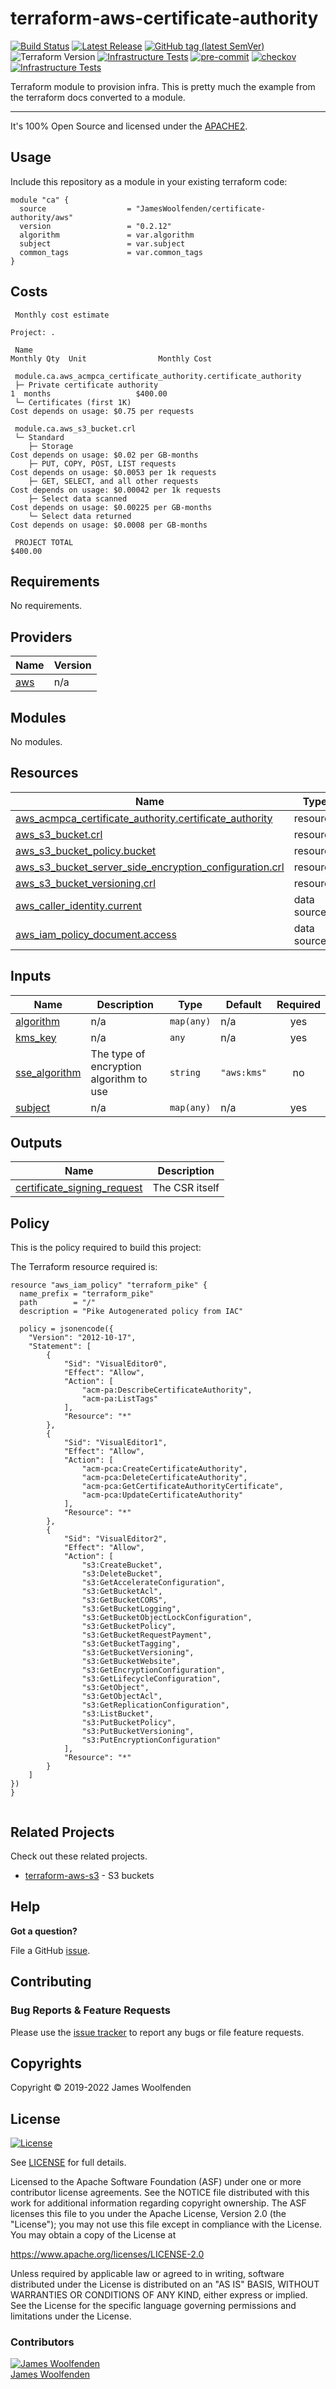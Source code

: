 # terraform-aws-certificate-authority

[![Build Status](https://github.com/JamesWoolfenden/terraform-aws-certificate-authority/workflows/Verify%20and%20Bump/badge.svg?branch=master)](https://github.com/JamesWoolfenden/terraform-aws-certificate-authority)
[![Latest Release](https://img.shields.io/github/release/JamesWoolfenden/terraform-aws-certificate-authority.svg)](https://github.com/JamesWoolfenden/terraform-aws-certificate-authority/releases/latest)
[![GitHub tag (latest SemVer)](https://img.shields.io/github/tag/JamesWoolfenden/terraform-aws-certificate-authority.svg?label=latest)](https://github.com/JamesWoolfenden/terraform-aws-certificate-authority/releases/latest)
![Terraform Version](https://img.shields.io/badge/tf-%3E%3D0.14.0-blue.svg)
[![Infrastructure Tests](https://www.bridgecrew.cloud/badges/github/JamesWoolfenden/terraform-aws-certificate-authority/cis_aws)](https://www.bridgecrew.cloud/link/badge?vcs=github&fullRepo=JamesWoolfenden%2Fterraform-aws-certificate-authority&benchmark=CIS+AWS+V1.2)
[![pre-commit](https://img.shields.io/badge/pre--commit-enabled-brightgreen?logo=pre-commit&logoColor=white)](https://github.com/pre-commit/pre-commit)
[![checkov](https://img.shields.io/badge/checkov-verified-brightgreen)](https://www.checkov.io/)
[![Infrastructure Tests](https://www.bridgecrew.cloud/badges/github/jameswoolfenden/terraform-aws-certificate-authority/general)](https://www.bridgecrew.cloud/link/badge?vcs=github&fullRepo=JamesWoolfenden%2Fterraform-aws-certificate-authority&benchmark=INFRASTRUCTURE+SECURITY)

Terraform module to provision infra. This is pretty much the example from the terraform docs converted to a module.

---

It's 100% Open Source and licensed under the [APACHE2](LICENSE).

## Usage

Include this repository as a module in your existing terraform code:

```hcl
module "ca" {
  source                  = "JamesWoolfenden/certificate-authority/aws"
  version                 = "0.2.12"
  algorithm               = var.algorithm
  subject                 = var.subject
  common_tags             = var.common_tags
}
```

## Costs

```text
 Monthly cost estimate

Project: .

 Name                                                                  Monthly Qty  Unit                Monthly Cost

 module.ca.aws_acmpca_certificate_authority.certificate_authority
 ├─ Private certificate authority                                                1  months                   $400.00
 └─ Certificates (first 1K)                                        Cost depends on usage: $0.75 per requests

 module.ca.aws_s3_bucket.crl
 └─ Standard
    ├─ Storage                                                     Cost depends on usage: $0.02 per GB-months
    ├─ PUT, COPY, POST, LIST requests                              Cost depends on usage: $0.0053 per 1k requests
    ├─ GET, SELECT, and all other requests                         Cost depends on usage: $0.00042 per 1k requests
    ├─ Select data scanned                                         Cost depends on usage: $0.00225 per GB-months
    └─ Select data returned                                        Cost depends on usage: $0.0008 per GB-months

 PROJECT TOTAL                                                                                               $400.00

```

<!-- BEGINNING OF PRE-COMMIT-TERRAFORM DOCS HOOK -->
## Requirements

No requirements.

## Providers

| Name | Version |
|------|---------|
| <a name="provider_aws"></a> [aws](#provider\_aws) | n/a |

## Modules

No modules.

## Resources

| Name | Type |
|------|------|
| [aws_acmpca_certificate_authority.certificate_authority](https://registry.terraform.io/providers/hashicorp/aws/latest/docs/resources/acmpca_certificate_authority) | resource |
| [aws_s3_bucket.crl](https://registry.terraform.io/providers/hashicorp/aws/latest/docs/resources/s3_bucket) | resource |
| [aws_s3_bucket_policy.bucket](https://registry.terraform.io/providers/hashicorp/aws/latest/docs/resources/s3_bucket_policy) | resource |
| [aws_s3_bucket_server_side_encryption_configuration.crl](https://registry.terraform.io/providers/hashicorp/aws/latest/docs/resources/s3_bucket_server_side_encryption_configuration) | resource |
| [aws_s3_bucket_versioning.crl](https://registry.terraform.io/providers/hashicorp/aws/latest/docs/resources/s3_bucket_versioning) | resource |
| [aws_caller_identity.current](https://registry.terraform.io/providers/hashicorp/aws/latest/docs/data-sources/caller_identity) | data source |
| [aws_iam_policy_document.access](https://registry.terraform.io/providers/hashicorp/aws/latest/docs/data-sources/iam_policy_document) | data source |

## Inputs

| Name | Description | Type | Default | Required |
|------|-------------|------|---------|:--------:|
| <a name="input_algorithm"></a> [algorithm](#input\_algorithm) | n/a | `map(any)` | n/a | yes |
| <a name="input_kms_key"></a> [kms\_key](#input\_kms\_key) | n/a | `any` | n/a | yes |
| <a name="input_sse_algorithm"></a> [sse\_algorithm](#input\_sse\_algorithm) | The type of encryption algorithm to use | `string` | `"aws:kms"` | no |
| <a name="input_subject"></a> [subject](#input\_subject) | n/a | `map(any)` | n/a | yes |

## Outputs

| Name | Description |
|------|-------------|
| <a name="output_certificate_signing_request"></a> [certificate\_signing\_request](#output\_certificate\_signing\_request) | The CSR itself |
<!-- END OF PRE-COMMIT-TERRAFORM DOCS HOOK -->

## Policy

This is the policy required to build this project:

<!-- BEGINNING OF PRE-COMMIT-PIKE DOCS HOOK -->
The Terraform resource required is:

```golang
resource "aws_iam_policy" "terraform_pike" {
  name_prefix = "terraform_pike"
  path        = "/"
  description = "Pike Autogenerated policy from IAC"

  policy = jsonencode({
    "Version": "2012-10-17",
    "Statement": [
        {
            "Sid": "VisualEditor0",
            "Effect": "Allow",
            "Action": [
                "acm-pa:DescribeCertificateAuthority",
                "acm-pa:ListTags"
            ],
            "Resource": "*"
        },
        {
            "Sid": "VisualEditor1",
            "Effect": "Allow",
            "Action": [
                "acm-pca:CreateCertificateAuthority",
                "acm-pca:DeleteCertificateAuthority",
                "acm-pca:GetCertificateAuthorityCertificate",
                "acm-pca:UpdateCertificateAuthority"
            ],
            "Resource": "*"
        },
        {
            "Sid": "VisualEditor2",
            "Effect": "Allow",
            "Action": [
                "s3:CreateBucket",
                "s3:DeleteBucket",
                "s3:GetAccelerateConfiguration",
                "s3:GetBucketAcl",
                "s3:GetBucketCORS",
                "s3:GetBucketLogging",
                "s3:GetBucketObjectLockConfiguration",
                "s3:GetBucketPolicy",
                "s3:GetBucketRequestPayment",
                "s3:GetBucketTagging",
                "s3:GetBucketVersioning",
                "s3:GetBucketWebsite",
                "s3:GetEncryptionConfiguration",
                "s3:GetLifecycleConfiguration",
                "s3:GetObject",
                "s3:GetObjectAcl",
                "s3:GetReplicationConfiguration",
                "s3:ListBucket",
                "s3:PutBucketPolicy",
                "s3:PutBucketVersioning",
                "s3:PutEncryptionConfiguration"
            ],
            "Resource": "*"
        }
    ]
})
}


```
<!-- END OF PRE-COMMIT-PIKE DOCS HOOK -->

## Related Projects

Check out these related projects.

- [terraform-aws-s3](https://github.com/jameswoolfenden/terraform-aws-s3) - S3 buckets

## Help

**Got a question?**

File a GitHub [issue](https://github.com/JamesWoolfenden/terraform-aws-certificate-authority/issues).

## Contributing

### Bug Reports & Feature Requests

Please use the [issue tracker](https://github.com/JamesWoolfenden/terraform-aws-certificate-authority/issues) to report any bugs or file feature requests.

## Copyrights

Copyright © 2019-2022 James Woolfenden

## License

[![License](https://img.shields.io/badge/License-Apache%202.0-blue.svg)](https://opensource.org/licenses/Apache-2.0)

See [LICENSE](LICENSE) for full details.

Licensed to the Apache Software Foundation (ASF) under one
or more contributor license agreements. See the NOTICE file
distributed with this work for additional information
regarding copyright ownership. The ASF licenses this file
to you under the Apache License, Version 2.0 (the
"License"); you may not use this file except in compliance
with the License. You may obtain a copy of the License at

<https://www.apache.org/licenses/LICENSE-2.0>

Unless required by applicable law or agreed to in writing,
software distributed under the License is distributed on an
"AS IS" BASIS, WITHOUT WARRANTIES OR CONDITIONS OF ANY
KIND, either express or implied. See the License for the
specific language governing permissions and limitations
under the License.

### Contributors

[![James Woolfenden][jameswoolfenden_avatar]][jameswoolfenden_homepage]<br/>[James Woolfenden][jameswoolfenden_homepage]

[jameswoolfenden_homepage]: https://github.com/jameswoolfenden
[jameswoolfenden_avatar]: https://github.com/jameswoolfenden.png?size=150
